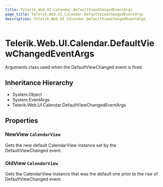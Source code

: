 ```yaml
---
title: Telerik.Web.UI.Calendar.DefaultViewChangedEventArgs
page_title: Telerik.Web.UI.Calendar.DefaultViewChangedEventArgs
description: Telerik.Web.UI.Calendar.DefaultViewChangedEventArgs
---
```


# Telerik.Web.UI.Calendar.DefaultViewChangedEventArgs

Arguments class used when the DefaultViewChanged event is fired.

## Inheritance Hierarchy

* System.Object
* System.EventArgs
* Telerik.Web.UI.Calendar.DefaultViewChangedEventArgs

## Properties

###  NewView `CalendarView`

Gets the  new default CalendarView instance set by the DefaultViewChanged event.

###  OldView `CalendarView`

Gets the CalendarView instance that was the default one prior to the rise of DefaultViewChanged
            event.

